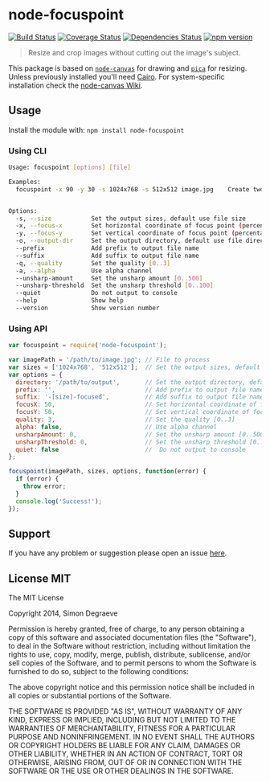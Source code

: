 # node-focuspoint

[![Build Status](https://travis-ci.org/SimonDegraeve/node-focuspoint.svg?branch=master)](https://travis-ci.org/SimonDegraeve/node-focuspoint) [![Coverage Status](https://img.shields.io/coveralls/SimonDegraeve/node-focuspoint.svg)](https://coveralls.io/r/SimonDegraeve/node-focuspoint) [![Dependencies Status](https://david-dm.org/SimonDegraeve/node-focuspoint.png)](https://david-dm.org/SimonDegraeve/node-focuspoint) [![npm version](https://badge.fury.io/js/node-focuspoint.svg)](http://badge.fury.io/js/node-focuspoint)

> Resize and crop images without cutting out the image's subject.

This package is based on [`node-canvas`](https://github.com/Automattic/node-canvas) for drawing and [`pica`](https://github.com/nodeca/pica) for resizing. Unless previously installed you'll need [Cairo](http://cairographics.org/). For system-specific installation check the [node-canvas Wiki](https://github.com/LearnBoost/node-canvas/wiki/_pages).

## Usage
Install the module with: `npm install node-focuspoint`

### Using CLI
```sh
Usage: focuspoint [options] [file]

Examples:
  focuspoint -x 90 -y 30 -s 1024x768 -s 512x512 image.jpg    Create two images (1024x768 and 512x512) with focus at 90%x30%


Options:
  -s, --size           Set the output sizes, default use file size
  -x, --focus-x        Set horizontal coordinate of focus point (percentage)    [default: "50"]
  -y, --focus-y        Set vertical coordinate of focus point (percentage)    [default: "50"]
  -o, --output-dir     Set the output directory, default use file directory
  --prefix             Add prefix to output file name                         [default: ""]
  --suffix             Add suffix to output file name                         [default: "-[size]-focused"]
  -q, --quality        Set the quality [0..3]                                 [default: 3]
  -a, --alpha          Use alpha channel                                      [default: false]
  --unsharp-amount     Set the unsharp amount [0..500]                        [default: 0]
  --unsharp-threshold  Set the unsharp threshold [0..100]                     [default: 0]
  --quiet              Do not output to console                               [default: false]
  --help               Show help
  --version            Show version number

```

### Using API
```javascript
var focuspoint = require('node-focuspoint');

var imagePath = '/path/to/image.jpg'; // File to process
var sizes = ['1024x768', '512x512'];  // Set the output sizes, default use file size
var options = {
  directory: '/path/to/output',       // Set the output directory, default use file directory
  prefix: '',                         // Add prefix to output file name
  suffix: '-[size]-focused',          // Add suffix to output file name, [size] will be replaced by the output size (e.g. '1024x768' )
  focusX: 50,                         // Set horizontal coordinate of focus point (percentage)
  focusY: 50,                         // Set vertical coordinate of focus point (percentage)
  quality: 3,                         // Set the quality [0..3]
  alpha: false,                       // Use alpha channel
  unsharpAmount: 0,                   // Set the unsharp amount [0..500]
  unsharpThreshold: 0,                // Set the unsharp threshold [0..100]
  quiet: false                        //  Do not output to console
};

focuspoint(imagePath, sizes, options, function(error) {
  if (error) {
    throw error;
  }
  console.log('Success!');
});

```

## Support
If you have any problem or suggestion please open an issue [here](https://github.com/SimonDegraeve/node-focuspoint/issues).

## License MIT

The MIT License

Copyright 2014, Simon Degraeve

Permission is hereby granted, free of charge, to any person
obtaining a copy of this software and associated documentation
files (the "Software"), to deal in the Software without
restriction, including without limitation the rights to use,
copy, modify, merge, publish, distribute, sublicense, and/or sell
copies of the Software, and to permit persons to whom the
Software is furnished to do so, subject to the following
conditions:

The above copyright notice and this permission notice shall be
included in all copies or substantial portions of the Software.

THE SOFTWARE IS PROVIDED "AS IS", WITHOUT WARRANTY OF ANY KIND,
EXPRESS OR IMPLIED, INCLUDING BUT NOT LIMITED TO THE WARRANTIES
OF MERCHANTABILITY, FITNESS FOR A PARTICULAR PURPOSE AND
NONINFRINGEMENT. IN NO EVENT SHALL THE AUTHORS OR COPYRIGHT
HOLDERS BE LIABLE FOR ANY CLAIM, DAMAGES OR OTHER LIABILITY,
WHETHER IN AN ACTION OF CONTRACT, TORT OR OTHERWISE, ARISING
FROM, OUT OF OR IN CONNECTION WITH THE SOFTWARE OR THE USE OR
OTHER DEALINGS IN THE SOFTWARE.
